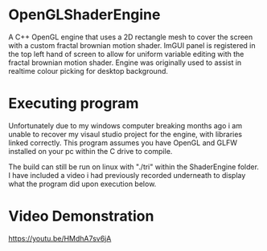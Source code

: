 # OpenGLShaderEngine
A C++ OpenGL engine that uses a 2D rectangle mesh to cover the screen with a custom fractal brownian motion shader.
ImGUI panel is registered in the top left hand of screen to allow for uniform variable editing with the fractal brownian motion shader.
Engine was originally used to assist in realtime colour picking for desktop background.

# Executing program
Unfortunately due to my windows computer breaking months ago i am unable to recover my visaul studio project for the engine, with libraries linked correctly. This program assumes you have OpenGL and GLFW installed on your pc within the C drive to compile.

The build can still be run on linux with "./tri" within the ShaderEngine folder. I have included a video i had previously recorded underneath to display what the program did upon execution below.

# Video Demonstration
https://youtu.be/HMdhA7sv6jA
